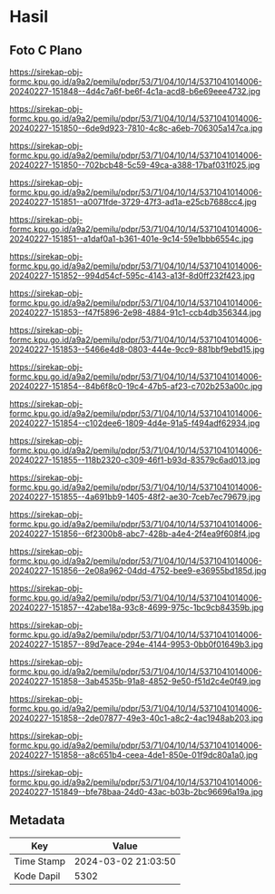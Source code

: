 # Hasil

## Foto C Plano

https://sirekap-obj-formc.kpu.go.id/a9a2/pemilu/pdpr/53/71/04/10/14/5371041014006-20240227-151848--4d4c7a6f-be6f-4c1a-acd8-b6e69eee4732.jpg

https://sirekap-obj-formc.kpu.go.id/a9a2/pemilu/pdpr/53/71/04/10/14/5371041014006-20240227-151850--6de9d923-7810-4c8c-a6eb-706305a147ca.jpg

https://sirekap-obj-formc.kpu.go.id/a9a2/pemilu/pdpr/53/71/04/10/14/5371041014006-20240227-151850--702bcb48-5c59-49ca-a388-17baf031f025.jpg

https://sirekap-obj-formc.kpu.go.id/a9a2/pemilu/pdpr/53/71/04/10/14/5371041014006-20240227-151851--a0071fde-3729-47f3-ad1a-e25cb7688cc4.jpg

https://sirekap-obj-formc.kpu.go.id/a9a2/pemilu/pdpr/53/71/04/10/14/5371041014006-20240227-151851--a1daf0a1-b361-401e-9c14-59e1bbb6554c.jpg

https://sirekap-obj-formc.kpu.go.id/a9a2/pemilu/pdpr/53/71/04/10/14/5371041014006-20240227-151852--994d54cf-595c-4143-a13f-8d0ff232f423.jpg

https://sirekap-obj-formc.kpu.go.id/a9a2/pemilu/pdpr/53/71/04/10/14/5371041014006-20240227-151853--f47f5896-2e98-4884-91c1-ccb4db356344.jpg

https://sirekap-obj-formc.kpu.go.id/a9a2/pemilu/pdpr/53/71/04/10/14/5371041014006-20240227-151853--5466e4d8-0803-444e-9cc9-881bbf9ebd15.jpg

https://sirekap-obj-formc.kpu.go.id/a9a2/pemilu/pdpr/53/71/04/10/14/5371041014006-20240227-151854--84b6f8c0-19c4-47b5-af23-c702b253a00c.jpg

https://sirekap-obj-formc.kpu.go.id/a9a2/pemilu/pdpr/53/71/04/10/14/5371041014006-20240227-151854--c102dee6-1809-4d4e-91a5-f494adf62934.jpg

https://sirekap-obj-formc.kpu.go.id/a9a2/pemilu/pdpr/53/71/04/10/14/5371041014006-20240227-151855--118b2320-c309-46f1-b93d-83579c6ad013.jpg

https://sirekap-obj-formc.kpu.go.id/a9a2/pemilu/pdpr/53/71/04/10/14/5371041014006-20240227-151855--4a691bb9-1405-48f2-ae30-7ceb7ec79679.jpg

https://sirekap-obj-formc.kpu.go.id/a9a2/pemilu/pdpr/53/71/04/10/14/5371041014006-20240227-151856--6f2300b8-abc7-428b-a4e4-2f4ea9f608f4.jpg

https://sirekap-obj-formc.kpu.go.id/a9a2/pemilu/pdpr/53/71/04/10/14/5371041014006-20240227-151856--2e08a962-04dd-4752-bee9-e36955bd185d.jpg

https://sirekap-obj-formc.kpu.go.id/a9a2/pemilu/pdpr/53/71/04/10/14/5371041014006-20240227-151857--42abe18a-93c8-4699-975c-1bc9cb84359b.jpg

https://sirekap-obj-formc.kpu.go.id/a9a2/pemilu/pdpr/53/71/04/10/14/5371041014006-20240227-151857--89d7eace-294e-4144-9953-0bb0f01649b3.jpg

https://sirekap-obj-formc.kpu.go.id/a9a2/pemilu/pdpr/53/71/04/10/14/5371041014006-20240227-151858--3ab4535b-91a8-4852-9e50-f51d2c4e0f49.jpg

https://sirekap-obj-formc.kpu.go.id/a9a2/pemilu/pdpr/53/71/04/10/14/5371041014006-20240227-151858--2de07877-49e3-40c1-a8c2-4ac1948ab203.jpg

https://sirekap-obj-formc.kpu.go.id/a9a2/pemilu/pdpr/53/71/04/10/14/5371041014006-20240227-151858--a8c651b4-ceea-4de1-850e-01f9dc80a1a0.jpg

https://sirekap-obj-formc.kpu.go.id/a9a2/pemilu/pdpr/53/71/04/10/14/5371041014006-20240227-151849--bfe78baa-24d0-43ac-b03b-2bc96696a19a.jpg


## Metadata

| Key        | Value               |
| ---------- | ------------------- |
| Time Stamp | 2024-03-02 21:03:50 |
| Kode Dapil | 5302                |



